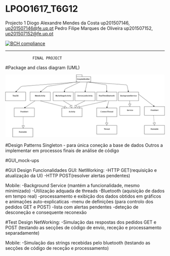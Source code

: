 # LPOO1617_T6G12
Projecto 1 
Diogo Alexandre Mendes da Costa up201507146, up201507146@fe.up.pt
Pedro Filipe Marques de Oliveira up201507152, up201507152@fe.up.pt

[![BCH compliance](https://bettercodehub.com/edge/badge/s1sm1x/LPOO1617_T6G12)](https://bettercodehub.com/)

______________________________________________________
                FINAL PROJECT 
                
  #Package and class diagram (UML)
  
![UMLDiagram](https://github.com/s1sm1x/LPOO1617_T6G12/blob/LPOO_finalProject_T6G12/JAVA_LPOO_Project1/bin/images/UMLDiagram.png)


      
      
 #Design Patterns
 Singleton - para única coneção a base de dados
 Outros a implementar em processos finais de análise de código
 
 #GUI_mock-ups
 
 
 
 #GUI Design
 Funcionalidades GUI:
 NetWorking:
 -HTTP GET(requisição e atualização da UI)
 -HTTP POST(resolver alertas pendentes)
 
 Mobile:
 -Background Service (mantém a funcionalidade, mesmo minimizado)
 -Utilização adquada de threads
 -Bluetooth (aquisição de dados em tempo real)
 -processamento e exibição dos dados obtidos em gráficos e animações auto-explicaticas
 -menu de definições (para controlo dos pedidos GET e POST)
 -lista com alertas pendentes
 -deteção de desconeção e consequente reconexão
 
 #Test Design
 NetWorking:
 -Simulação das respostas dos pedidos GET e POST (testando as secções de código de envio, receção e processamento separadamente)
 
 Mobile: 
 -Simulação das strings recebidas pelo bluetooth (testando as secções de código de receção e processamento)
